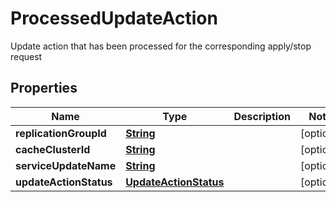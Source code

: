 

# ProcessedUpdateAction

Update action that has been processed for the corresponding apply/stop request

## Properties

| Name | Type | Description | Notes |
|------------ | ------------- | ------------- | -------------|
|**replicationGroupId** | [**String**](String.md) |  |  [optional] |
|**cacheClusterId** | [**String**](String.md) |  |  [optional] |
|**serviceUpdateName** | [**String**](String.md) |  |  [optional] |
|**updateActionStatus** | [**UpdateActionStatus**](UpdateActionStatus.md) |  |  [optional] |



